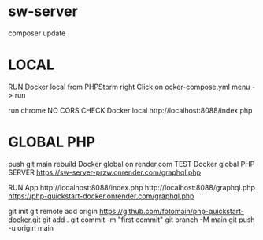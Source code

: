 # sw-server

composer update

# LOCAL
RUN Docker local
    from PHPStorm
        right Click on ocker-compose.yml
            menu -> run

run chrome NO CORS
CHECK Docker local
    http://localhost:8088/index.php

# GLOBAL PHP
push git main
rebuild Docker global on render.com
TEST Docker global PHP SERVER
    https://sw-server-przw.onrender.com/graphql.php

RUN App
    http://localhost:8088/index.php
    http://localhost:8088/graphql.php
    https://php-quickstart-docker.onrender.com/graphql.php

git init
git remote add origin https://github.com/fotomain/php-quickstart-docker.git
git add .
git commit -m "first commit"
git branch -M main
git push -u origin main

